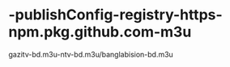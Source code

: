# -publishConfig-registry-https-npm.pkg.github.com-m3u
gazitv-bd.m3u-ntv-bd.m3u/banglabision-bd.m3u

